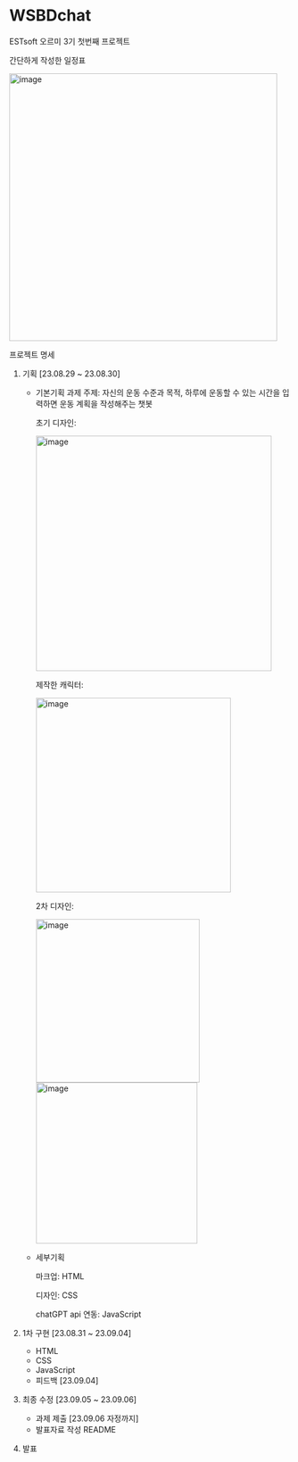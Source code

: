# WSBDchat
ESTsoft 오르미 3기 첫번째 프로젝트

간단하게 작성한 일정표

<img width="480" alt="image" src="https://github.com/Alexmint001/WSBDchat/assets/142385654/e90da3fe-bdd3-4038-91b4-766fd03ee090">


프로젝트 명세
1. 기획 [23.08.29 ~ 23.08.30]
   - 기본기획
     과제 주제: 자신의 운동 수준과 목적, 하루에 운동할 수 있는 시간을 입력하면 운동 계획을 작성해주는 챗봇

       초기 디자인:
     
       <img width="422" alt="image" src="https://github.com/Alexmint001/WSBDchat/assets/142385654/14d3ba00-e9b1-4036-a996-a0b18073e636">
       
       제작한 캐릭터:
     
       <img width="349" alt="image" src="https://github.com/Alexmint001/WSBDchat/assets/142385654/7f4bd27d-e7a0-427a-9fbb-a543d8c3cc64">
       
       2차 디자인:
     
       <img width="293" alt="image" src="https://github.com/Alexmint001/WSBDchat/assets/142385654/9ef30602-31a8-4e8e-8b2c-0c36a760512a">
       
       <img width="289" alt="image" src="https://github.com/Alexmint001/WSBDchat/assets/142385654/a12c5774-ee9d-4e25-98ae-355f9a0367eb">

   - 세부기획
     
     마크업: HTML
     
     디자인: CSS
     
     chatGPT api 연동: JavaScript

2. 1차 구현 [23.08.31 ~ 23.09.04]
   - HTML
   - CSS
   - JavaScript
   - 피드백 [23.09.04]

3. 최종 수정 [23.09.05 ~ 23.09.06]
   - 과제 제출 [23.09.06 자정까지]
   - 발표자료 작성 README

4. 발표

   
